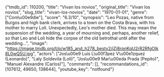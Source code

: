 {"tmdb_id": 110200, "title": "Vivan los novios", "original_title": "Vivan los novios", "slug_title": "vivan-los-novios", "date": "1970-01-01", "genre": ["Com\u00e9die"], "score": "6.3/10", "synopsis": "Leo Pozas, native from Burgos and high bank clerk, arrives to a town on the Costa Brava, with his mother to marry Loli. Unexpectedly, Leo's mother died. This may mean the suspension of the wedding, a year of mourning and, perhaps, another relief, so that Leo and Loli hide the corpse of the old betrothal until after the wedding...", "image": "https://image.tmdb.org/t/p/w185_and_h278_bestv2/jZi8rpnKqU2rR2RfgOlk8L0wQ5U.jpg", "actors": ["Jos\u00e9 Luis L\u00f3pez V\u00e1zquez (Leonardo)", "Laly Soldevila (Loli)", "Jos\u00e9 Mar\u00eda Prada (Pepito)", "Manuel Alexandre (Carlos)"], "comments": [], "recommandations_id": [107612, 49650, 138644], "youtube_key": "notfound"}